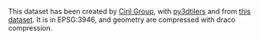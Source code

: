 This dataset has been created by [Ciril Group](https://www.cirilgroup.com/en/), with [py3dtilers](https://github.com/VCityTeam/py3dtilers) and from [this dataset](https://data.grandlyon.com/jeux-de-donnees/maquettes-3d-texturees-2018-communes-metropole-lyon/info). It is in EPSG:3946, and geometry are compressed with draco compression.
